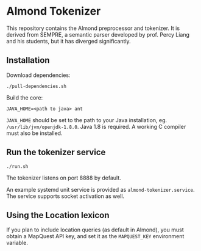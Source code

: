 # Almond Tokenizer

This repository contains the Almond preprocessor and tokenizer.
It is derived from SEMPRE, a semantic parser developed by prof. Percy Liang and his students,
but it has diverged significantly.

## Installation

Download dependencies:

    ./pull-dependencies.sh

Build the core:

    JAVA_HOME=<path to java> ant

`JAVA_HOME` should be set to the path to your Java installation, eg. `/usr/lib/jvm/openjdk-1.8.0`.
Java 1.8 is required. A working C compiler must also be installed.

## Run the tokenizer service

    ./run.sh

The tokenizer listens on port 8888 by default.

An example systemd unit service is provided as `almond-tokenizer.service`.
The service supports socket activation as well.

## Using the Location lexicon

If you plan to include location queries (as default in Almond), you must obtain a MapQuest
API key, and set it as the `MAPQUEST_KEY` environment variable.
